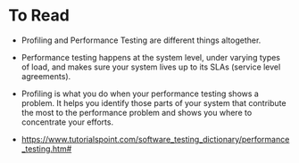 # To Read
* Profiling and Performance Testing are different things altogether.
* Performance testing happens at the system level, under varying types of load, and makes sure your system lives up to its SLAs (service level agreements).
* Profiling is what you do when your performance testing shows a problem. It helps you identify those parts of your system that contribute the most to the performance problem and shows you where to concentrate your efforts.

* https://www.tutorialspoint.com/software_testing_dictionary/performance_testing.htm#
